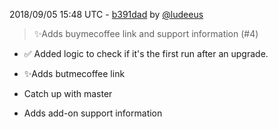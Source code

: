 2018/09/05 15:48 UTC - [b391dad](https://github.com/hassio-addons/addon-tautulli/commit/b391dad173e68be23fd3956d00a2cbcc819fb210) by [@ludeeus](https://github.com/ludeeus)
> ✨Adds buymecoffee link and support information (#4)

* :white_check_mark: Added logic to check if it's the first run after an upgrade.

* ✨Adds butmecoffee link

* Catch up with master

* Adds add-on support information 


